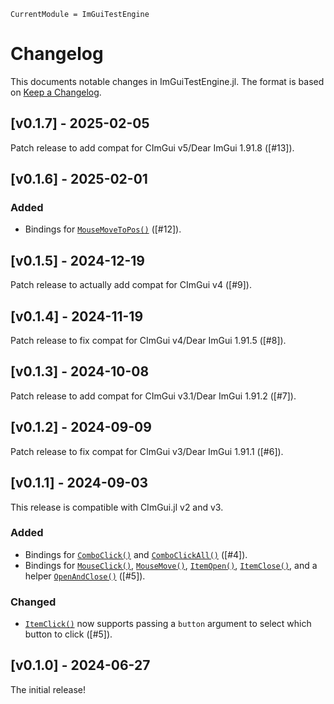 ```@meta
CurrentModule = ImGuiTestEngine
```

# Changelog

This documents notable changes in ImGuiTestEngine.jl. The format is based on
[Keep a Changelog](https://keepachangelog.com).

## [v0.1.7] - 2025-02-05

Patch release to add compat for CImGui v5/Dear ImGui 1.91.8 ([#13]).

## [v0.1.6] - 2025-02-01

### Added
- Bindings for [`MouseMoveToPos()`](@ref) ([#12]).

## [v0.1.5] - 2024-12-19

Patch release to actually add compat for CImGui v4 ([#9]).

## [v0.1.4] - 2024-11-19

Patch release to fix compat for CImGui v4/Dear ImGui 1.91.5 ([#8]).

## [v0.1.3] - 2024-10-08

Patch release to add compat for CImGui v3.1/Dear ImGui 1.91.2 ([#7]).

## [v0.1.2] - 2024-09-09

Patch release to fix compat for CImGui v3/Dear ImGui 1.91.1 ([#6]).

## [v0.1.1] - 2024-09-03

This release is compatible with CImGui.jl v2 and v3.

### Added
- Bindings for [`ComboClick()`](@ref) and [`ComboClickAll()`](@ref) ([#4]).
- Bindings for [`MouseClick()`](@ref), [`MouseMove()`](@ref),
  [`ItemOpen()`](@ref), [`ItemClose()`](@ref), and a helper
  [`OpenAndClose()`](@ref) ([#5]).

### Changed
- [`ItemClick()`](@ref) now supports passing a `button` argument to select which
  button to click ([#5]).

## [v0.1.0] - 2024-06-27

The initial release!
